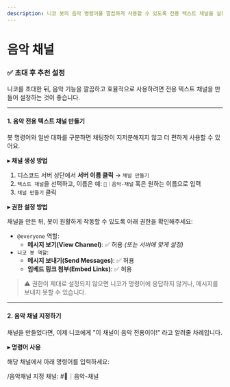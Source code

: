 ```yaml
---
description: 니코 봇의 음악 명령어를 깔끔하게 사용할 수 있도록 전용 텍스트 채널을 설정하는 방법을 안내합니다.
---
```


# 음악 채널

### ✅ 초대 후 추천 설정

니코를 초대한 뒤, 음악 기능을 깔끔하고 효율적으로 사용하려면 전용 텍스트 채널을 만들어 설정하는 것이 좋습니다.

***

#### 1. 음악 전용 텍스트 채널 만들기

봇 명령어와 일반 대화를 구분하면 채팅창이 지저분해지지 않고 더 편하게 사용할 수 있어요.

**▸ 채널 생성 방법**

1. 디스코드 서버 상단에서 **서버 이름 클릭** → `채널 만들기`
2. `텍스트 채널`을 선택하고, 이름은 예: `🎵｜음악-채널` 혹은 원하는 이름으로 입력
3. `채널 만들기` 클릭

**▸ 권한 설정 방법**

채널을 만든 뒤, 봇이 원활하게 작동할 수 있도록 아래 권한을 확인해주세요:

* `@everyone` 역할:
  * **메시지 보기(View Channel)**: ✅ 허용 _(또는 서버에 맞게 설정)_
* `니코 봇 역할`:
  * **메시지 보내기(Send Messages)**: ✅ 허용
  * **임베드 링크 첨부(Embed Links)**: ✅ 허용

> ⚠️ 권한이 제대로 설정되지 않으면 니코가 명령어에 응답하지 않거나, 메시지를 보내지 못할 수 있습니다.

***

#### 2. 음악 채널 지정하기

채널을 만들었다면, 이제 니코에게 "이 채널이 음악 전용이야!" 라고 알려줄 차례입니다.

**▸ 명령어 사용**

해당 채널에서 아래 명령어를 입력하세요:

/음악채널 지정 채널: #🎵｜음악-채널
